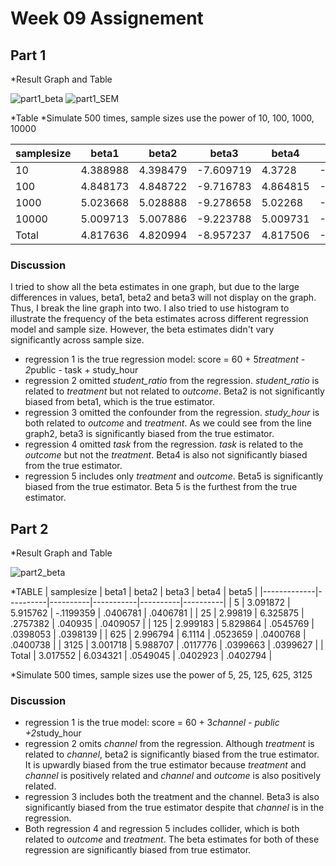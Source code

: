 # Week 09 Assignement

## Part 1

*Result Graph and Table

![part1_beta](output/part1_line1.png)
![part1_SEM](output/part2_line1.png)

*Table 
*Simulate 500 times, sample sizes use the power of 10, 100, 1000, 10000

| samplesize  | beta1    | beta2     | beta3     | beta4    | beta5     |
|-------------|----------|-----------|-----------|----------|-----------|
| 10          | 4.388988 | 4.398479  | -7.609719 | 4.3728   | -4.92505  |
| 100         | 4.848173 | 4.848722  | -9.716783 | 4.864815 | -7.319871 |
| 1000        | 5.023668 | 5.028888  | -9.278658 | 5.02268  | -6.621612 |
| 10000       | 5.009713 | 5.007886  | -9.223788 | 5.009731 | -6.651827 |
| Total       | 4.817636 | 4.820994  | -8.957237 | 4.817506 | -6.37959  |

### Discussion

I tried to show all the beta estimates in one graph, but due to the large differences in values, beta1, beta2 and beta3 will not display on the graph. Thus, I break the line graph into two. 
I also tried to use histogram to illustrate the frequency of the beta estimates across different regression model and sample size. However, the beta estimates didn't vary significantly across sample size.

* regression 1 is the true regression model: score = 60 + 5*treatment - 2*public - task + study_hour 
* regression 2 omitted _student_ratio_  from the regression. _student_ratio_ is related to _treatment_ but not related to _outcome_. Beta2 is not significantly biased from beta1, which is the true estimator. 
* regression 3 omitted the confounder from the regression. *study_hour* is both related to *outcome* and *treatment*. As we could see from the line graph2, beta3 is significantly biased from the true estimator.
* regression 4 omitted *task* from the regression. *task* is related to the *outcome* but not the *treatment*. Beta4 is also not significantly biased from the true estimator. 
* regression 5 includes only *treatment* and *outcome*. Beta5 is significantly biased from the true estimator.  Beta 5 is the furthest from the true estimator.


## Part 2

*Result Graph and Table

![part2_beta](output/part2_line.png)

*TABLE
| samplesize  | beta1    | beta2    | beta3     | beta4    | beta5    |
|-------------|----------|----------|-----------|----------|----------|
| 5           | 3.091872 | 5.915762 | -.1199359 | .0406781 | .0406781 |
| 25          | 2.99819  | 6.325875 | .2757382  | .040935  | .0409057 |
| 125         | 2.999183 | 5.829864 | .0545769  | .0398053 | .0398139 |
| 625         | 2.996794 | 6.1114   | .0523659  | .0400768 | .0400738 |
| 3125        | 3.001718 | 5.988707 | .0117776  | .0399663 | .0399627 |
| Total       | 3.017552 | 6.034321 | .0549045  | .0402923 | .0402794 |

*Simulate 500 times, sample sizes use the power of 5, 25, 125, 625, 3125

### Discussion
* regression 1 is the true model: score = 60 + 3*channel - public +2*study_hour
* regression 2 omits *channel* from the regression. Although *treatment* is related to *channel*, beta2 is significantly biased from the true estimator. It is upwardly biased from the true estimator because *treatment* and *channel* is positively related and *channel* and *outcome* is also positively related.  
* regression 3 includes both the treatment and the channel. Beta3 is also significantly biased from the true estimator despite that _channel_ is in the regression. 
* Both regression 4 and regression 5 includes collider, which is both related to *outcome* and *treatment*. The beta estimates for both of these regression are significantly biased from true estimator.
